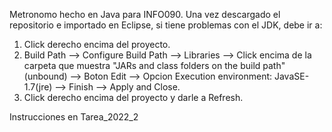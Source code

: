 Metronomo hecho en Java para INFO090.
Una vez descargado el repositorio e importado en Eclipse, si tiene problemas con el JDK, debe ir a:
1) Click derecho encima del proyecto.
2) Build Path --> Configure Build Path --> Libraries --> Click encima de la carpeta que muestra "JARs and class folders on the build path" (unbound)
--> Boton Edit --> Opcion Execution environment: JavaSE-1.7(jre) --> Finish --> Apply and Close.
3) Click derecho encima del proyecto y darle a Refresh.

Instrucciones en Tarea_2022_2
